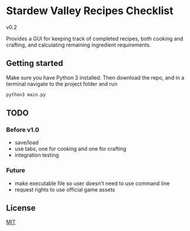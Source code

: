 # Stardew Valley Recipes Checklist

v0.2

Provides a GUI for keeping track of completed recipes, both cooking and crafting, and calculating remaining ingredient requirements.

## Getting started

Make sure you have Python 3 installed. Then download the repo, and in a terminal navigate to the project folder and run

```bash
python3 main.py
```

## TODO

### Before v1.0

- save/load
- use tabs, one for cooking and one for crafting
- integration testing

### Future

- make executable file so user doesn't need to use command line
- request rights to use official game assets

## License
[MIT](https://choosealicense.com/licenses/mit/)
